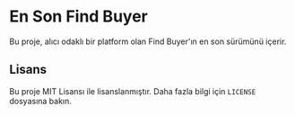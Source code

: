 # En Son Find Buyer

Bu proje, alıcı odaklı bir platform olan Find Buyer'ın en son sürümünü içerir.

## Lisans

Bu proje MIT Lisansı ile lisanslanmıştır. Daha fazla bilgi için `LICENSE` dosyasına bakın.

